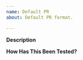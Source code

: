 ```yaml
---
name: Default PR
about: Default PR format.

---
```


**Description**
<!--- Describe your changes in detail -->

**How Has This Been Tested?**
<!--- Explain how you tested your changes -->